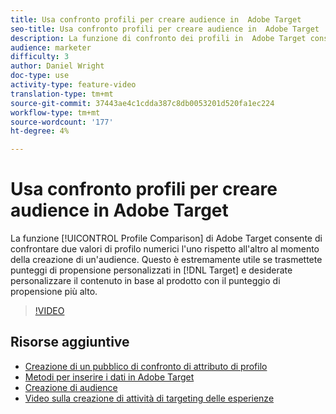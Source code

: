 ```yaml
---
title: Usa confronto profili per creare audience in  Adobe Target
seo-title: Usa confronto profili per creare audience in  Adobe Target
description: La funzione di confronto dei profili in  Adobe Target consente di confrontare due valori di profilo numerici l'uno con l'altro al momento della creazione di un'audience. Ciò è estremamente utile se trasmettete punteggi di propensione personalizzati in Target e desiderate personalizzare il contenuto in base al prodotto con il punteggio di propensione più alto.
audience: marketer
difficulty: 3
author: Daniel Wright
doc-type: use
activity-type: feature-video
translation-type: tm+mt
source-git-commit: 37443ae4c1cdda387c8db0053201d520fa1ec224
workflow-type: tm+mt
source-wordcount: '177'
ht-degree: 4%

---
```



# Usa confronto profili per creare audience in  Adobe Target

La funzione [!UICONTROL Profile Comparison] di  Adobe Target consente di confrontare due valori di profilo numerici l&#39;uno rispetto all&#39;altro al momento della creazione di un&#39;audience. Questo è estremamente utile se trasmettete punteggi di propensione personalizzati in [!DNL Target] e desiderate personalizzare il contenuto in base al prodotto con il punteggio di propensione più alto.

>[!VIDEO](https://video.tv.adobe.com/v/23218/?quality=12)

## Risorse aggiuntive

* [Creazione di un pubblico di confronto di attributo di profilo](https://docs.adobe.com/content/help/en/target/using/audiences/create-audiences/creating-a-profile-attribute-comparison-audience.html)
* [Metodi per inserire i dati in  Adobe Target](https://docs.adobe.com/content/help/en/target/using/implement-target/before-implement/methods/methods-to-get-data-into-target.html)
* [Creazione di audience](https://docs.adobe.com/content/help/en/target/using/audiences/create-audiences/create-audience.html)
* [Video sulla creazione di attività di targeting delle esperienze](../activities/create-experience-targeting-activities.md)